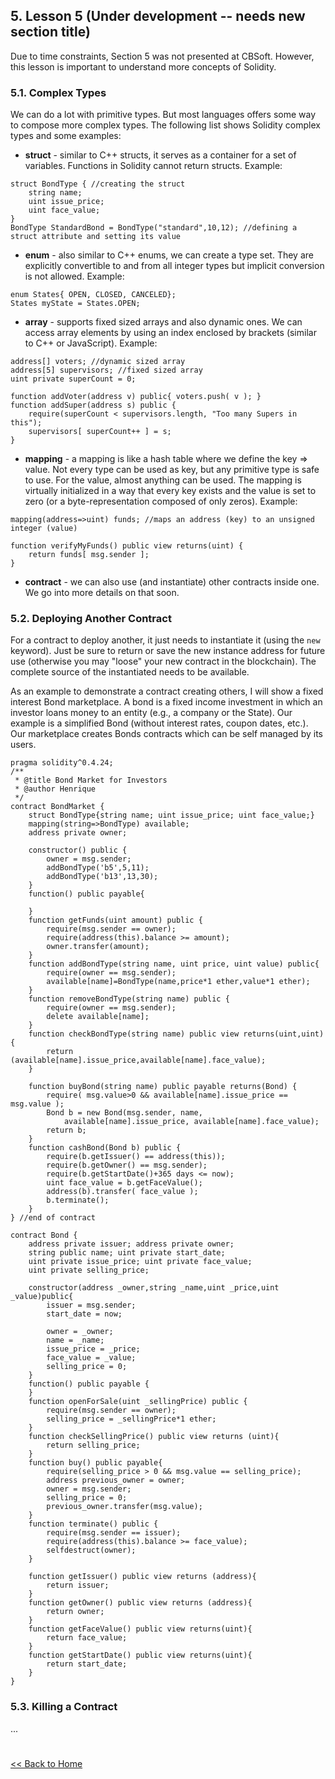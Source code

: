 ## 5. Lesson 5 (Under development -- needs new section title)

Due to time constraints, Section 5 was not presented at CBSoft. However, this lesson is important to understand more concepts of Solidity.

### 5.1. Complex Types

We can do a lot with primitive types. But most languages offers some way to compose more complex types. The following list shows Solidity complex types and some examples:

* __struct__ - similar to C++ structs, it serves as a container for a set of variables. Functions in Solidity cannot return structs. Example:
```solidity
struct BondType { //creating the struct
    string name;
    uint issue_price;
    uint face_value;
}
BondType StandardBond = BondType("standard",10,12); //defining a struct attribute and setting its value 
```
* __enum__ - also similar to C++ enums, we can create a type set. They are explicitly convertible to and from all integer types but implicit conversion is not allowed. Example: 
```solidity
enum States{ OPEN, CLOSED, CANCELED};
States myState = States.OPEN; 
```
* __array__ - supports fixed sized arrays and also dynamic ones. We can access array elements by using an index enclosed by brackets (similar to C++ or JavaScript). Example: 
```solidity
address[] voters; //dynamic sized array
address[5] supervisors; //fixed sized array
uint private superCount = 0;

function addVoter(address v) public{ voters.push( v ); }
function addSuper(address s) public { 
    require(superCount < supervisors.length, "Too many Supers in this");
    supervisors[ superCount++ ] = s;
}
```

* __mapping__ - a mapping is like a hash table where we define the key => value. Not every type can be used as key, but any primitive type is safe to use. For the value, almost anything can be used. The mapping is virtually initialized in a way that every key exists and the value is set to zero (or a byte-representation composed of only zeros). Example: 

```solidity
mapping(address=>uint) funds; //maps an address (key) to an unsigned integer (value)

function verifyMyFunds() public view returns(uint) {
    return funds[ msg.sender ];
}
```
* __contract__ - we can also use (and instantiate) other contracts inside one. We go into more details on that soon.

### 5.2. Deploying Another Contract

For a contract to deploy another, it just needs to instantiate it (using the ```new``` keyword). Just be sure to return or save the new instance address for future use (otherwise you may "loose" your new contract in the blockchain). The complete source of the instantiated needs to be available.

As an example to demonstrate a contract creating others, I will show a fixed interest Bond marketplace. A bond is a fixed income investment in which an investor loans money to an entity (e.g., a company or the State). Our example is a simplified Bond (without interest rates, coupon dates, etc.). Our marketplace creates Bonds contracts which can be self managed by its users.

```solidity
pragma solidity^0.4.24;
/** 
 * @title Bond Market for Investors
 * @author Henrique
 */
contract BondMarket {
    struct BondType{string name; uint issue_price; uint face_value;}
    mapping(string=>BondType) available;
    address private owner;
    
    constructor() public {
        owner = msg.sender;
        addBondType('b5',5,11);
        addBondType('b13',13,30);
    }
    function() public payable{
        
    }
    function getFunds(uint amount) public {
        require(msg.sender == owner);
        require(address(this).balance >= amount);
        owner.transfer(amount);
    }
    function addBondType(string name, uint price, uint value) public{
        require(owner == msg.sender);
        available[name]=BondType(name,price*1 ether,value*1 ether);
    }
    function removeBondType(string name) public {
        require(owner == msg.sender);
        delete available[name];
    }
    function checkBondType(string name) public view returns(uint,uint){
        return (available[name].issue_price,available[name].face_value);
    }
    
    function buyBond(string name) public payable returns(Bond) {
        require( msg.value>0 && available[name].issue_price == msg.value );
        Bond b = new Bond(msg.sender, name,
            available[name].issue_price, available[name].face_value);
        return b;
    }
    function cashBond(Bond b) public {
        require(b.getIssuer() == address(this));
        require(b.getOwner() == msg.sender);
        require(b.getStartDate()+365 days <= now);
        uint face_value = b.getFaceValue();
        address(b).transfer( face_value );
        b.terminate();
    }
} //end of contract

contract Bond {
    address private issuer; address private owner;
    string public name; uint private start_date;
    uint private issue_price; uint private face_value;
    uint private selling_price;
    
    constructor(address _owner,string _name,uint _price,uint _value)public{
        issuer = msg.sender;
        start_date = now;
        
        owner = _owner;
        name = _name;
        issue_price = _price;
        face_value = _value;
        selling_price = 0;
    }
    function() public payable {
    }
    function openForSale(uint _sellingPrice) public {
        require(msg.sender == owner);
        selling_price = _sellingPrice*1 ether;
    }
    function checkSellingPrice() public view returns (uint){
        return selling_price;
    }
    function buy() public payable{
        require(selling_price > 0 && msg.value == selling_price);
        address previous_owner = owner;
        owner = msg.sender;
        selling_price = 0;
        previous_owner.transfer(msg.value);
    }
    function terminate() public {
        require(msg.sender == issuer);
        require(address(this).balance >= face_value);
        selfdestruct(owner);
    }
    
    function getIssuer() public view returns (address){
        return issuer;
    }
    function getOwner() public view returns (address){
        return owner;
    }
    function getFaceValue() public view returns(uint){
        return face_value;
    }
    function getStartDate() public view returns(uint){
        return start_date;
    }
}
```

### 5.3. Killing a Contract

...

# 

[ << Back to Home](README.md)

